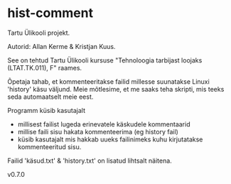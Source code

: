 # hist-comment
Tartu Ülikooli projekt.

Autorid: Allan Kerme & Kristjan Kuus.

See on tehtud Tartu Ülikooli kursuse "Tehnoloogia tarbijast loojaks (LTAT.TK.011), F" raames.

Õpetaja tahab, et kommenteeritakse failid millesse suunatakse
Linuxi 'history' käsu väljund. Meie mõtlesime, et me saaks teha
skripti, mis teeks seda automaatselt meie eest.

Programm küsib kasutajalt
* millisest failist lugeda erinevatele käskudele kommentaarid
* millise faili sisu hakata kommenteerima (eg history fail)
* küsib kasutajalt mis hakkab uueks failinimeks kuhu kirjutatakse kommenteeritud sisu.

Failid 'käsud.txt' & 'history.txt' on lisatud lihtsalt näitena.

v0.7.0
